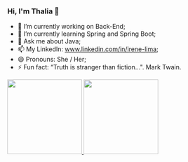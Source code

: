 ### Hi, I'm Thalia 👋

- 🔭 I’m currently working on Back-End;
- 🌱 I’m currently learning Spring and Spring Boot;
- 💬 Ask me about Java;
- 📫 My LinkedIn: www.linkedin.com/in/irene-lima;
- 😄 Pronouns: She / Her;
- ⚡ Fun fact: “Truth is stranger than fiction...". Mark Twain.

 <div>
  <a href="https://github.com/thalialima">
  <img height="170em" src="https://github-readme-stats.vercel.app/api?username=thalialima&show_icons=true&theme=highcontrast&include_all_commits=true&count_private=true"/>
  <img height="170em" src="https://github-readme-stats.vercel.app/api/top-langs/?username=thalialima&layout=compact&langs_count=7&theme=highcontrast"/>
</div>
